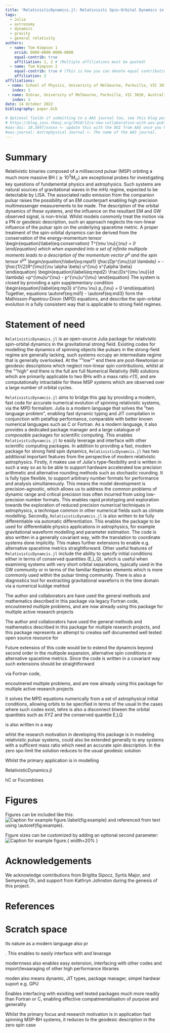 ```yaml
---
title: 'RelativisticDynamics.jl: Relativisitc Spin-Orbital Dynamics in Julia'
tags:
  - Julia
  - astronomy
  - dynamics
  - gravity
  - general relativity
authors:
  - name: Tom Kimpson 1
    orcid: 0000-0000-0000-0000
    equal-contrib: true
    affiliation: 1, 2 # (Multiple affiliations must be quoted)
  - name: Tom Kimpson 2
    equal-contrib: true # (This is how you can denote equal contributions between multiple authors)
    affiliation: 2
affiliations:
 - name: School of Physics, University of Melbourne, Parkville, VIC 3010, Australia
   index: 1
 - name: OzGrav, University of Melbourne, Parkville, VIC 3010, Australia
   index: 2
date: 14 October 2022
bibliography: paper.bib

# Optional fields if submitting to a AAS journal too, see this blog post:
# https://blog.joss.theoj.org/2018/12/a-new-collaboration-with-aas-publishing
#aas-doi: 10.3847/xxxxx <- update this with the DOI from AAS once you know it.
#aas-journal: Astrophysical Journal <- The name of the AAS journal.
---
```


# Summary
Relativistic binaries composed of a millisecond pulsar (MSP) orbiting a much more massive BH ($\gtrsim 10^3 M_{\odot}$) are exceptional probes for investigating key questions of fundamental physics and astrophysics. Such systems are natural sources of gravitational waves in the mHz regime, expected to be detectable by LISA. The associated radio emission from the companion pulsar raises the possibility of an EM counterpart enabling high precision multimessenger measurements to be made. The description of the orbital dynamics of these systems, and the influence on the resultant EM and GW observed signal, is non-trivial. Whilst models commonly treat the motion via a PN or geodesic description, such an approach neglects the non-linear influence of the pulsar spin on the underlying spacetime metric. A proper treatment of the spin-orbital dynamics can be derived from the conservation of the energy-momentum tensor
\begin{equation}\label{eq:conservation}
T^{\mu \nu}_{;\nu} = 0
\end{equation}
which when expanded into a set of infinite multipole moments leads to a description of the momentum vector $p^{\mu}$ and the spin tensor $s^{\mu \nu}$ 
\begin{equation}\label{eq:mpd1}
 \frac{Dp^{\mu}}{d \lambda} = -\frac{1}{2}R^{\mu}_{\nu \alpha \beta} u^{\nu} s^{\alpha \beta}
\end{equation}
\begin{equation}\label{eq:mpd2}
\frac{Ds^{\mu \nu}}{d \lambda} =p^{\mu}u^{\nu} - p^{\nu}u^{\mu}
\end{equation}
The system is closed by providing a spin supplementary condition
\begin{equation}\label{eq:mp3}
s^{\mu \nu} p_{\nu} = 0
\end{equation}
Together, equations \autoref{eq:md1} - \autoref{eq:md3} form the Mathisson-Papetrou-Dixon (MPD) equations, and describe the spin-orbital evolution in a fully consistent way that is applicable to strong field regimes. 



# Statement of need

`RelativisticDynamics.jl` is an open-source Julia package for relativistic spin-orbital dynamics in the gravitational strong field. Existing codes for modelling the dynamics of spinning objects like pulsars in the strong-field regime are generally lacking, such systems occupy an intermediate regime that is generally overlooked. At the ""low"" end there are post-Newtonian or geodesic descriptions which neglect non-linear spin contributions, whilst at the ""high" end there is the full are full Numerical Relativity (NR) solutions which are primarily applicable to two BHs with a mass ratio $\mathcal{O}(1)$, and are computationally intractable for these MSP systems which are observed over a large number of orbital cycles. 

`RelativisticDynamcis.jl` aims to bridge this gap by providing a modern, fast code for accurate numerical evolution of spinning relativistic systems, via the MPD formalism. Julia is a modern language that solves the "two language problem", enabling fast dynamic typing and JIT compilation in conjunction with petaflop performance, comparable with better known numerical languages such as C or Fortran. As a modern language, it also provides a dedicated package manager and a large catalogue of _composable_ packages for scientific computing. This enables `RelativisticDynamcis.jl` to easily leverage and interface with other scientific computing packages. In addition to providing a fast, modern package for strong field spin dynamics, `RelativisticDynamcis.jl` has two additional important features from the perspective of modern relativistic astrophysics. Firstly, it makes use of Julia's type-flexibility and is written in such a way so as to be able to support hardware accelerated low precision arithmetic and alternative rounding methods such as stochastic rounding. It is fully type flexible, to support arbitrary number formats for performance and analysis simultaneously. This means the model development is precision-agnostic, which allows us to address the common problems of dynamic range and critical precision loss often incurred from using low-precision number formats. This enables rapid prototyping and exploration towards the exploration of reduced precision numerical techniques in astrophysics, a technique common in other numerical fields such as climate modelling. Secondly, `RelativisticDynamcis.jl` is also written to be fully differentiable via automatic differentiation. This enables the package to be used for differentiable physics applications in astrophysics, for example gravitational waveform modelling and parameter estimation. The code is also written in a generally covariant way, with the translation to coordinate systems done implicitly. This makes further extensions to enable e.g. alternative spacetime metrics straightforward. Other useful features of `RelativisticDynamcis.jl` include the ability to specify initial conditions either in terms of conserved quantities (E,L,Q), which is useful when examining systems with very short orbital separations, typically used in the GW community or in terms of the familiar Keplerian elements which is more commonly used within the pulsar timing community. There is also a diagnostics tool for exxtracting gravitational waveforrs in the time domain via a numerical kuldge mehtod




The author and collaborators are have used the general methods and mathematics described in this package via legacy Fortran code, encoutnered multiple problems, and are now already using this package for multiple active
research projects



The author and collaborators have used the general methods and mathematics described in this package for multiple research projects, and this package represents an attempt to createa self documented well tested open source resource for 


Future extensios of this code would be to estend the dynamcis beyond second order in the multipole expansion, alternative spin conditions or alternative spacetime metrics. Since the code is written in a covariant way such extensions should be straightforward








via Fortran code, 


encoutnered multiple problems, and are now already using this package for multiple active
research projects



It solves the MPD equations numerically from a set of astrophysical initial conditions, allowing orbits to be specified in terms of the usual  In the cases where such codes exist, tehre is also a disconnect btween the orbital quantiteis such as XYZ and the conserved quanttie E,LQ







 


is also written in a way 






whlst the research motivation in developing this package is in modeling relativistic pulsar systems, could also be extended generally to any systems with a sufficent mass ratio which need an accurate spin description. In the zero spo limit the solution reduces to the usual geodesic solution





Whilst the primary application is in modelling 




RelativisticDynamics.jl




 hC or Focombines 








# Figures

Figures can be included like this:
![Caption for example figure.\label{fig:example}](figure.png)
and referenced from text using \autoref{fig:example}.

Figure sizes can be customized by adding an optional second parameter:
![Caption for example figure.](figure.png){ width=20% }

# Acknowledgements

We acknowledge contributions from Brigitta Sipocz, Syrtis Major, and Semyeong
Oh, and support from Kathryn Johnston during the genesis of this project.

# References


# Scratch space




Its nature as a modern language also pr 


 . This enables  to easily interface with  and levarage 



modernness also enables easy extension, interfacing with other codes and import/levaaraging of other high performance libraries


moden also means dynamic, JIT types, package manager, simpel hardwar suport e.g. GPU

Enables interfacing with exixiting well tested packages much more readily than Fortran or C, enabling effective compatmentalisation of purpose and generality



Whilst the primary focus and research motivation is in application fast spinning MSP-BH systems, it reduces to the geodesic description in the zero spin case 

